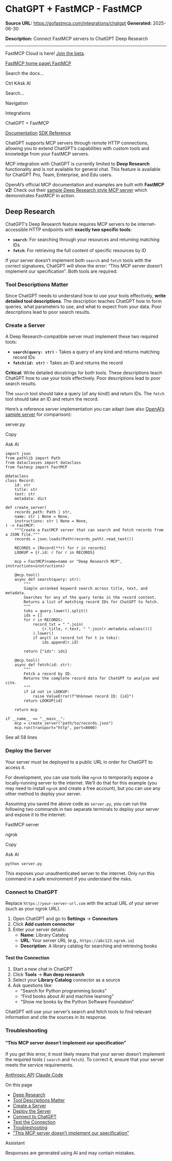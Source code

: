 # ChatGPT + FastMCP - FastMCP

**Source URL:** https://gofastmcp.com/integrations/chatgpt
**Generated:** 2025-06-30

**Description:** Connect FastMCP servers to ChatGPT Deep Research

---

FastMCP Cloud is here! [Join the beta](https://fastmcp.link/x0Kyhy2).

[FastMCP home page\\
FastMCP](https://gofastmcp.com/)

Search the docs...

Ctrl KAsk AI

Search...

Navigation

Integrations

ChatGPT + FastMCP

[Documentation](https://gofastmcp.com/getting-started/welcome) [SDK Reference](https://gofastmcp.com/python-sdk/fastmcp-exceptions)

ChatGPT supports MCP servers through remote HTTP connections, allowing you to extend ChatGPT’s capabilities with custom tools and knowledge from your FastMCP servers.

MCP integration with ChatGPT is currently limited to **Deep Research** functionality and is not available for general chat. This feature is available for ChatGPT Pro, Team, Enterprise, and Edu users.

OpenAI’s official MCP documentation and examples are built with **FastMCP v2**! Check out their [sample Deep Research style MCP server](https://github.com/openai/sample-deep-research-mcp) which demonstrates FastMCP in action.

## [​](https://gofastmcp.com/integrations/chatgpt\#deep-research)  Deep Research

ChatGPT’s Deep Research feature requires MCP servers to be internet-accessible HTTP endpoints with **exactly two specific tools**:

- **`search`**: For searching through your resources and returning matching IDs
- **`fetch`**: For retrieving the full content of specific resources by ID

If your server doesn’t implement both `search` and `fetch` tools with the correct signatures, ChatGPT will show the error: “This MCP server doesn’t implement our specification”. Both tools are required.

### [​](https://gofastmcp.com/integrations/chatgpt\#tool-descriptions-matter)  Tool Descriptions Matter

Since ChatGPT needs to understand how to use your tools effectively, **write detailed tool descriptions**. The description teaches ChatGPT how to form queries, what parameters to use, and what to expect from your data. Poor descriptions lead to poor search results.

### [​](https://gofastmcp.com/integrations/chatgpt\#create-a-server)  Create a Server

A Deep Research-compatible server must implement these two required tools:

- **`search(query: str)`** \- Takes a query of any kind and returns matching record IDs
- **`fetch(id: str)`** \- Takes an ID and returns the record

**Critical**: Write detailed docstrings for both tools. These descriptions teach ChatGPT how to use your tools effectively. Poor descriptions lead to poor search results.

The `search` tool should take a query (of any kind!) and return IDs. The `fetch` tool should take an ID and return the record.

Here’s a reference server implementation you can adapt (see also [OpenAI’s sample server](https://github.com/openai/sample-deep-research-mcp) for comparison):

server.py

Copy

Ask AI

```
import json
from pathlib import Path
from dataclasses import dataclass
from fastmcp import FastMCP

@dataclass
class Record:
    id: str
    title: str
    text: str
    metadata: dict

def create_server(
    records_path: Path | str,
    name: str | None = None,
    instructions: str | None = None,
) -> FastMCP:
    """Create a FastMCP server that can search and fetch records from a JSON file."""
    records = json.loads(Path(records_path).read_text())

    RECORDS = [Record(**r) for r in records]
    LOOKUP = {r.id: r for r in RECORDS}

    mcp = FastMCP(name=name or "Deep Research MCP", instructions=instructions)

    @mcp.tool()
    async def search(query: str):
        """
        Simple unranked keyword search across title, text, and metadata.
        Searches for any of the query terms in the record content.
        Returns a list of matching record IDs for ChatGPT to fetch.
        """
        toks = query.lower().split()
        ids = []
        for r in RECORDS:
            record_txt = " ".join(
                [r.title, r.text, " ".join(r.metadata.values())]
            ).lower()
            if any(t in record_txt for t in toks):
                ids.append(r.id)

        return {"ids": ids}

    @mcp.tool()
    async def fetch(id: str):
        """
        Fetch a record by ID.
        Returns the complete record data for ChatGPT to analyze and cite.
        """
        if id not in LOOKUP:
            raise ValueError(f"Unknown record ID: {id}")
        return LOOKUP[id]

    return mcp

if __name__ == "__main__":
    mcp = create_server("path/to/records.json")
    mcp.run(transport="http", port=8000)

```

See all 58 lines

### [​](https://gofastmcp.com/integrations/chatgpt\#deploy-the-server)  Deploy the Server

Your server must be deployed to a public URL in order for ChatGPT to access it.

For development, you can use tools like `ngrok` to temporarily expose a locally-running server to the internet. We’ll do that for this example (you may need to install `ngrok` and create a free account), but you can use any other method to deploy your server.

Assuming you saved the above code as `server.py`, you can run the following two commands in two separate terminals to deploy your server and expose it to the internet:

FastMCP server

ngrok

Copy

Ask AI

```
python server.py

```

This exposes your unauthenticated server to the internet. Only run this command in a safe environment if you understand the risks.

### [​](https://gofastmcp.com/integrations/chatgpt\#connect-to-chatgpt)  Connect to ChatGPT

Replace `https://your-server-url.com` with the actual URL of your server (such as your ngrok URL).

1. Open ChatGPT and go to **Settings** → **Connectors**
2. Click **Add custom connector**
3. Enter your server details:
   - **Name**: Library Catalog
   - **URL**: Your server URL (e.g., `https://abc123.ngrok.io`)
   - **Description**: A library catalog for searching and retrieving books

#### [​](https://gofastmcp.com/integrations/chatgpt\#test-the-connection)  Test the Connection

1. Start a new chat in ChatGPT
2. Click **Tools** → **Run deep research**
3. Select your **Library Catalog** connector as a source
4. Ask questions like:
   - “Search for Python programming books”
   - “Find books about AI and machine learning”
   - “Show me books by the Python Software Foundation”

ChatGPT will use your server’s search and fetch tools to find relevant information and cite the sources in its response.

### [​](https://gofastmcp.com/integrations/chatgpt\#troubleshooting)  Troubleshooting

#### [​](https://gofastmcp.com/integrations/chatgpt\#%E2%80%9Dthis-mcp-server-doesn%E2%80%99t-implement-our-specification%E2%80%9D)  ”This MCP server doesn’t implement our specification”

If you get this error, it most likely means that your server doesn’t implement the required tools ( `search` and `fetch`). To correct it, ensure that your server meets the service requirements.

[Anthropic API](https://gofastmcp.com/integrations/anthropic) [Claude Code](https://gofastmcp.com/integrations/claude-code)

On this page

- [Deep Research](https://gofastmcp.com/integrations/chatgpt#deep-research)
- [Tool Descriptions Matter](https://gofastmcp.com/integrations/chatgpt#tool-descriptions-matter)
- [Create a Server](https://gofastmcp.com/integrations/chatgpt#create-a-server)
- [Deploy the Server](https://gofastmcp.com/integrations/chatgpt#deploy-the-server)
- [Connect to ChatGPT](https://gofastmcp.com/integrations/chatgpt#connect-to-chatgpt)
- [Test the Connection](https://gofastmcp.com/integrations/chatgpt#test-the-connection)
- [Troubleshooting](https://gofastmcp.com/integrations/chatgpt#troubleshooting)
- [”This MCP server doesn’t implement our specification”](https://gofastmcp.com/integrations/chatgpt#%E2%80%9Dthis-mcp-server-doesn%E2%80%99t-implement-our-specification%E2%80%9D)

Assistant

Responses are generated using AI and may contain mistakes.